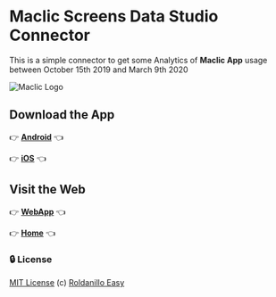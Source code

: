 # Maclic Screens Data Studio Connector

This is a simple connector to get some Analytics of **Maclic App** usage between October 15th 2019 and March 9th 2020

![Maclic Logo](https://maclic.co/images/apple-touch-icon.png)

## Download the App


 👉 **[Android](https://play.google.com/store/apps/details?id=co.com.soluciones404.maclic)** 👈 

👉 **[iOS](https://apps.apple.com/ve/app/maclic/id1476756609)** 👈 

## Visit the Web

👉 **[WebApp](https://web.maclic.co)** 👈 

👉 **[Home](https://maclic.co)** 👈 

### :lock: License

[MIT License](https://github.com/gurzaf/screencm/blob/master/LICENSE) (c) [Roldanillo Easy](https://roldanilloeasy.com/)
